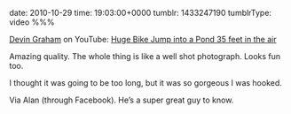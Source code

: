 date: 2010-10-29
time: 19:03:00+0000
tumblr: 1433247190
tumblrType: video
%%%

[Devin Graham](http://youtube.com/user/devinsupertramp) on YouTube: [Huge Bike Jump into a Pond 35 feet in the air](http://www.youtube.com/watch?v=B3GribQCg6c)

Amazing quality. The whole thing is like a well shot photograph. Looks fun too.

I thought it was going to be too long, but it was so gorgeous I was hooked.

Via Alan (through Facebook). He’s a super great guy to know.
